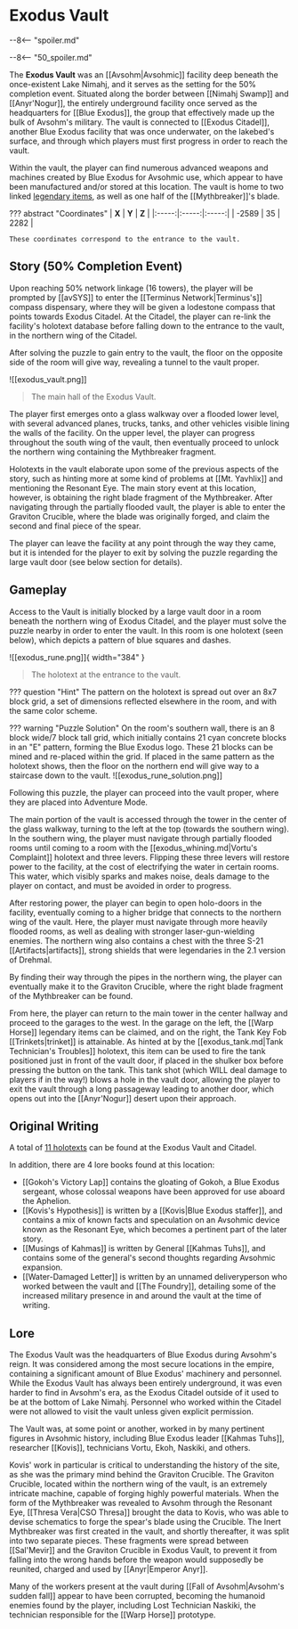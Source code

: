 # Exodus Vault

--8<-- "spoiler.md"

--8<-- "50_spoiler.md"

The **Exodus Vault** was an [[Avsohm|Avsohmic]] facility deep beneath the once-existent Lake Nimahj, and it serves as the setting for the 50% completion event. Situated along the border between [[Nimahj Swamp]] and [[Anyr'Nogur]], the entirely underground facility once served as the headquarters for [[Blue Exodus]], the group that effectively made up the bulk of Avsohm's military. The vault is connected to [[Exodus Citadel]], another Blue Exodus facility that was once underwater, on the lakebed's surface, and through which players must first progress in order to reach the vault. 

Within the vault, the player can find numerous advanced weapons and machines created by Blue Exodus for Avsohmic use, which appear to have been manufactured and/or stored at this location. The vault is home to two linked [legendary items](/Items/Legendary_Items/), as well as one half of the [[Mythbreaker]]'s blade.

??? abstract "Coordinates"
    | **X** | **Y** | **Z** |
    |:-----:|:-----:|:-----:|
    | -2589 |  35   | 2282  |

    These coordinates correspond to the entrance to the vault.

## Story (50% Completion Event)
Upon reaching 50% network linkage (16 towers), the player will be prompted by [[avSYS]] to enter the [[Terminus Network|Terminus's]] compass dispensary, where they will be given a lodestone compass that points towards Exodus Citadel. At the Citadel, the player can re-link the facility's holotext database before falling down to the entrance to the vault, in the northern wing of the Citadel.

After solving the puzzle to gain entry to the vault, the floor on the opposite side of the room will give way, revealing a tunnel to the vault proper. 

![[exodus_vault.png]]
> The main hall of the Exodus Vault.

The player first emerges onto a glass walkway over a flooded lower level, with several advanced planes, trucks, tanks, and other vehicles visible lining the walls of the facility. On the upper level, the player can progress throughout the south wing of the vault, then eventually proceed to unlock the northern wing containing the Mythbreaker fragment. 

Holotexts in the vault elaborate upon some of the previous aspects of the story, such as hinting more at some kind of problems at [[Mt. Yavhlix]] and mentioning the Resonant Eye. The main story event at this location, however, is obtaining the right blade fragment of the Mythbreaker. After navigating through the partially flooded vault, the player is able to enter the Graviton Crucible, where the blade was originally forged, and claim the second and final piece of the spear.

The player can leave the facility at any point through the way they came, but it is intended for the player to exit by solving the puzzle regarding the large vault door (see below section for details).

## Gameplay
Access to the Vault is initially blocked by a large vault door in a room beneath the northern wing of Exodus Citadel, and the player must solve the puzzle nearby in order to enter the vault. In this room is one holotext (seen below), which depicts a pattern of blue squares and dashes. 

![[exodus_rune.png]]{ width="384" }
> The holotext at the entrance to the vault.

??? question "Hint"
    The pattern on the holotext is spread out over an 8x7 block grid, a set of dimensions reflected elsewhere in the room, and with the same color scheme.

??? warning "Puzzle Solution"
    On the room's southern wall, there is an 8 block wide/7 block tall grid, which initially contains 21 cyan concrete blocks in an "E" pattern, forming the Blue Exodus logo. These 21 blocks can be mined and re-placed within the grid. If placed in the same pattern as the holotext shows, then the floor on the northern end will give way to a staircase down to the vault.
    ![[exodus_rune_solution.png]]

Following this puzzle, the player can proceed into the vault proper, where they are placed into Adventure Mode.

The main portion of the vault is accessed through the tower in the center of the glass walkway, turning to the left at the top (towards the southern wing). In the southern wing, the player must navigate through partially flooded rooms until coming to a room with the [[exodus_whining.md|Vortu's Complaint]] holotext and three levers. Flipping these three levers will restore power to the facility, at the cost of electrifying the water in certain rooms. This water, which visibly sparks and makes noise, deals damage to the player on contact, and must be avoided in order to progress.

After restoring power, the player can begin to open holo-doors in the facility, eventually coming to a higher bridge that connects to the northern wing of the vault. Here, the player must navigate through more heavily flooded rooms, as well as dealing with stronger laser-gun-wielding enemies. The northern wing also contains a chest with the three S-21 [[Artifacts|artifacts]], strong shields that were legendaries in the 2.1 version of Drehmal.

By finding their way through the pipes in the northern wing, the player can eventually make it to the Graviton Crucible, where the right blade fragment of the Mythbreaker can be found. 

From here, the player can return to the main tower in the center hallway and proceed to the garages to the west. In the garage on the left, the [[Warp Horse]] legendary items can be claimed, and on the right, the Tank Key Fob [[Trinkets|trinket]] is attainable. As hinted at by the [[exodus_tank.md|Tank Technician's Troubles]] holotext, this item can be used to fire the tank positioned just in front of the vault door, if placed in the shulker box before pressing the button on the tank. This tank shot (which WILL deal damage to players if in the way!) blows a hole in the vault door, allowing the player to exit the vault through a long passageway leading to another door, which opens out into the [[Anyr'Nogur]] desert upon their approach.

## Original Writing
A total of [11 holotexts](/Story_and_Features/Holotexts/50_Percent_Area/) can be found at the Exodus Vault and Citadel.

In addition, there are 4 lore books found at this location: <br>
- [[Gokoh's Victory Lap]] contains the gloating of Gokoh, a Blue Exodus sergeant, whose colossal weapons have been approved for use aboard the Aphelion. <br>
- [[Kovis's Hypothesis]] is written by a [[Kovis|Blue Exodus staffer]], and contains a mix of known facts and speculation on an Avsohmic device known as the Resonant Eye, which becomes a pertinent part of the later story. <br>
- [[Musings of Kahmas]] is written by General [[Kahmas Tuhs]], and contains some of the general's second thoughts regarding Avsohmic expansion. <br>
- [[Water-Damaged Letter]] is written by an unnamed deliveryperson who worked between the vault and [[The Foundry]], detailing some of the increased military presence in and around the vault at the time of writing.

## Lore
The Exodus Vault was the headquarters of Blue Exodus during Avsohm's reign. It was considered among the most secure locations in the empire, containing a significant amount of Blue Exodus' machinery and personnel. While the Exodus Vault has always been entirely underground, it was even harder to find in Avsohm's era, as the Exodus Citadel outside of it used to be at the bottom of Lake Nimahj. Personnel who worked within the Citadel were not allowed to visit the vault unless given explicit permission.

The Vault was, at some point or another, worked in by many pertinent figures in Avsohmic history, including Blue Exodus leader [[Kahmas Tuhs]], researcher [[Kovis]], technicians Vortu, Ekoh, Naskiki, and others.

Kovis' work in particular is critical to understanding the history of the site, as she was the primary mind behind the Graviton Crucible. The Graviton Crucible, located within the northern wing of the vault, is an extremely intricate machine, capable of forging highly powerful materials. When the form of the Mythbreaker was revealed to Avsohm through the Resonant Eye, [[Thresa Vera|CSO Thresa]] brought the data to Kovis, who was able to devise schematics to forge the spear's blade using the Crucible. The Inert Mythbreaker was first created in the vault, and shortly thereafter, it was split into two separate pieces. These fragments were spread between [[Sal'Mevir]] and the Graviton Crucible in Exodus Vault, to prevent it from falling into the wrong hands before the weapon would supposedly be reunited, charged and used by [[Anyr|Emperor Anyr]].

Many of the workers present at the vault during [[Fall of Avsohm|Avsohm's sudden fall]] appear to have been corrupted, becoming the humanoid enemies found by the player, including Lost Technician Naskiki, the technician responsible for the [[Warp Horse]] prototype.
